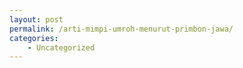```yaml
---
layout: post
permalink: /arti-mimpi-umroh-menurut-primbon-jawa/
categories:
    - Uncategorized
---
```



